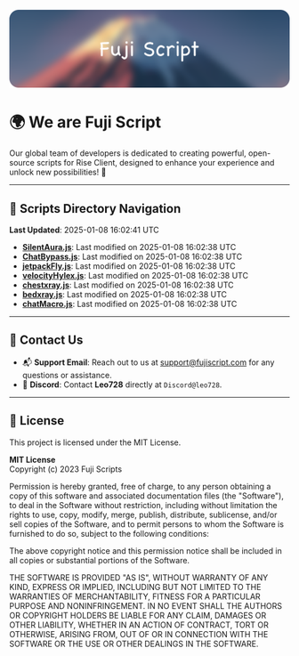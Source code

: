 ![Banner](.github/b.webp)

# 🌍 **We are Fuji Script**

Our global team of developers is dedicated to creating powerful, open-source scripts for Rise Client, designed to enhance your experience and unlock new possibilities! 🌟

---
<!-- SCRIPTS_NAVIGATION_START -->
## 📂 **Scripts Directory Navigation**

**Last Updated**: 2025-01-08 16:02:41 UTC

- **[SilentAura.js](scripts/SilentAura.js)**: Last modified on 2025-01-08 16:02:38 UTC
- **[ChatBypass.js](scripts/ChatBypass.js)**: Last modified on 2025-01-08 16:02:38 UTC
- **[jetpackFly.js](scripts/jetpackFly.js)**: Last modified on 2025-01-08 16:02:38 UTC
- **[velocityHylex.js](scripts/velocityHylex.js)**: Last modified on 2025-01-08 16:02:38 UTC
- **[chestxray.js](scripts/chestxray.js)**: Last modified on 2025-01-08 16:02:38 UTC
- **[bedxray.js](scripts/bedxray.js)**: Last modified on 2025-01-08 16:02:38 UTC
- **[chatMacro.js](scripts/chatMacro.js)**: Last modified on 2025-01-08 16:02:38 UTC

<!-- SCRIPTS_NAVIGATION_END -->

---

## 💬 **Contact Us**  
- 📬 **Support Email**: Reach out to us at [support@fujiscript.com](mailto:support@fujiscript.com) for any questions or assistance.  
- 💬 **Discord**: Contact **Leo728** directly at `Discord@leo728`.

---

## 📜 **License**

This project is licensed under the MIT License.  

**MIT License**  
Copyright (c) 2023 Fuji Scripts  

Permission is hereby granted, free of charge, to any person obtaining a copy of this software and associated documentation files (the "Software"), to deal in the Software without restriction, including without limitation the rights to use, copy, modify, merge, publish, distribute, sublicense, and/or sell copies of the Software, and to permit persons to whom the Software is furnished to do so, subject to the following conditions:  

The above copyright notice and this permission notice shall be included in all copies or substantial portions of the Software.  

THE SOFTWARE IS PROVIDED "AS IS", WITHOUT WARRANTY OF ANY KIND, EXPRESS OR IMPLIED, INCLUDING BUT NOT LIMITED TO THE WARRANTIES OF MERCHANTABILITY, FITNESS FOR A PARTICULAR PURPOSE AND NONINFRINGEMENT. IN NO EVENT SHALL THE AUTHORS OR COPYRIGHT HOLDERS BE LIABLE FOR ANY CLAIM, DAMAGES OR OTHER LIABILITY, WHETHER IN AN ACTION OF CONTRACT, TORT OR OTHERWISE, ARISING FROM, OUT OF OR IN CONNECTION WITH THE SOFTWARE OR THE USE OR OTHER DEALINGS IN THE SOFTWARE.  
